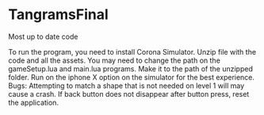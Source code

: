 # TangramsFinal
Most up to date code

To run the program, you need to install Corona Simulator. 
Unzip file with the code and all the assets. 
You may need to change the path on the gameSetup.lua and main.lua programs. Make it to the path of the unzipped folder. 
Run on the iphone X option on the simulator for the best experience. 
Bugs:
Attempting to match a shape that is not needed on level 1 will may cause a crash. 
If back button does not disappear after button press, reset the application. 

